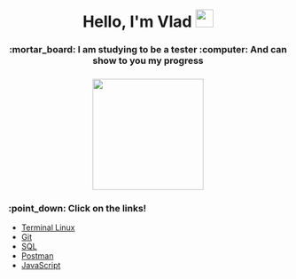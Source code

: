 <h1 align="center">Hello, I'm Vlad</a> 
<img src="https://github.com/blackcater/blackcater/raw/main/images/Hi.gif" height="32"/></h1>
<h3 align="center">:mortar_board: I am studying to be a tester :computer: And can show to you my progress </h3>
<h3 align="center"><img src="https://user-images.githubusercontent.com/101735229/175013867-1d13d10a-6af9-425f-8d6b-3a92ceb2d583.gif" height="200"/></h3>
<h3> :point_down: Click on the links! </h3>


* [Terminal Linux](https://github.com/SolovyevVlad/HomeWork_Terminal_Linux)
* [Git](https://github.com/SolovyevVlad/HomeWork_Git)
* [SQL](https://github.com/SolovyevVlad/HomeWork_SQL)
* [Postman](https://github.com/SolovyevVlad/HomeWork_Postman)
* [JavaScript](https://github.com/SolovyevVlad/HomeWork_JavaScript)

